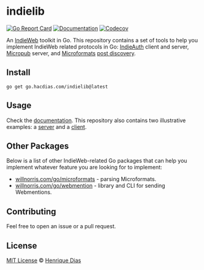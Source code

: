# indielib

[![Go Report Card](https://goreportcard.com/badge/go.hacdias.com/indielib?style=flat-square)](https://goreportcard.com/report/go.hacdias.com/indielib)
[![Documentation](https://img.shields.io/badge/godoc-reference-blue.svg?style=flat-square)](https://pkg.go.dev/go.hacdias.com/indielib)
[![Codecov](https://img.shields.io/codecov/c/github/hacdias/indielib?token=SSETVGG0UH&style=flat-square)](https://app.codecov.io/gh/hacdias/indielib)

An [IndieWeb](https://indieweb.org/) toolkit in Go. This repository contains a set of tools to help you implement IndieWeb related protocols in Go: [IndieAuth](https://indieauth.spec.indieweb.org) client and server, [Micropub](https://micropub.spec.indieweb.org/) server, and [Microformats](https://microformats.org/wiki/microformats2) [post discovery](https://www.w3.org/TR/post-type-discovery/).

## Install

```
go get go.hacdias.com/indielib@latest
```

## Usage

Check the [documentation](https://pkg.go.dev/go.hacdias.com/indielib). This repository also contains two illustrative examples: a [server](examples/server/) and a [client](examples/client/).

## Other Packages

Below is a list of other IndieWeb-related Go packages that can help you implement whatever feature you are looking for to implement:

- [willnorris.com/go/microformats](https://willnorris.com/go/microformats/) - parsing Microformats.
- [willnorris.com/go/webmention](https://willnorris.com/go/webmention/) - library and CLI for sending Webmentions.

## Contributing

Feel free to open an issue or a pull request.

## License

[MIT License](LICENSE) © [Henrique Dias](https://hacdias.com)
